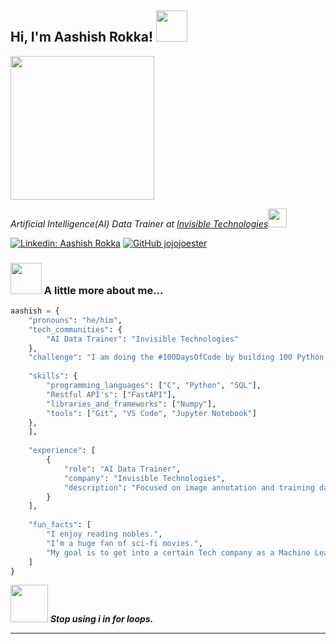 <h2> Hi, I'm Aashish Rokka! <img src="https://media.giphy.com/media/mGcNjsfWAjY5AEZNw6/giphy.gif" width="50"></h2>
<img align='center' src="https://www.icegif.com/wp-content/uploads/2023/03/icegif-1548.gif" width="230">
<p><em>Artificial Intelligence(AI) Data Trainer at <a href="https://www.invisible.co/">Invisible Technologies</a><img src="https://media.giphy.com/media/fYSnHlufseco8Fh93Z/giphy.gif" width="30">
</em></p>

[![Linkedin: Aashish Rokka](https://img.shields.io/badge/-Aashishrokka-blue?style=flat-square&logo=Linkedin&logoColor=white&link=https://www.linkedin.com/in/aashishrokka/)](https://www.linkedin.com/in/aashishrokka/)
[![GitHub jojojoester](https://img.shields.io/github/followers/thaiane?label=follow&style=social)](https://github.com/jojojoester)

### <img src="https://media.giphy.com/media/VgCDAzcKvsR6OM0uWg/giphy.gif" width="50"> A little more about me...  

```python
aashish = {
    "pronouns": "he/him",
    "tech_communities": {
        "AI Data Trainer": "Invisible Technologies"
    },
    "challenge": "I am doing the #100DaysOfCode by building 100 Python projects in 100 days.",
    
    "skills": {
        "programming_languages": ["C", "Python", "SQL"],
        "Restful API's": ["FastAPI"],
        "libraries_and_frameworks": ["Numpy"],
        "tools": ["Git", "VS Code", "Jupyter Notebook"]
    },
    ],
    
    "experience": [
        {
            "role": "AI Data Trainer",
            "company": "Invisible Technologies",
            "description": "Focused on image annotation and training data for AI systems."
        }
    ],
    
    "fun_facts": [
        "I enjoy reading nobles.",
        "I’m a huge fan of sci-fi movies.",
        "My goal is to get into a certain Tech company as a Machine Learning Engineer by the end of this year."
    ]
}

```

<img src="https://cdn.pixabay.com/animation/2022/07/31/05/09/05-09-47-978_512.gif" width="60"> <em><b>Stop using i in for loops.</em>

---

